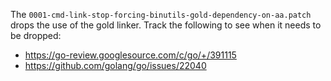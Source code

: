 The `0001-cmd-link-stop-forcing-binutils-gold-dependency-on-aa.patch`
drops the use of the gold linker. Track the following to see when it
needs to be dropped:

- https://go-review.googlesource.com/c/go/+/391115
- https://github.com/golang/go/issues/22040
